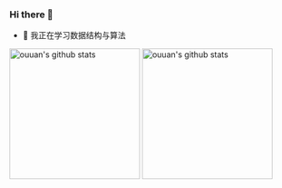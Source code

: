 ### Hi there 👋

- 🌱 我正在学习数据结构与算法

<p align="left">
<img alt="ouuan's github stats" height='230' src="https://github-readme-stats.vercel.app/api?username=hjj5258&show_icons=true&include_all_commits=true">
<img alt="ouuan's github stats" height='230' src="https://github-readme-stats.vercel.app/api/top-langs/?username=hjj5258">
</p>

